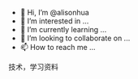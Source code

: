 - 👋 Hi, I’m @alisonhua
- 👀 I’m interested in ...
- 🌱 I’m currently learning ...
- 💞️ I’m looking to collaborate on ...
- 📫 How to reach me ...

<!---
alisonhua/alisonhua is a ✨ special ✨ repository because its `README.md` (this file) appears on your GitHub profile.
You can click the Preview link to take a look at your changes.
--->
技术，学习资料
